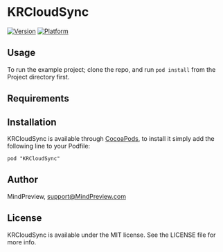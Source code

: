 # KRCloudSync

[![Version](http://cocoapod-badges.herokuapp.com/v/KRCloudSync/badge.png)](http://cocoadocs.org/docsets/KRCloudSync)
[![Platform](http://cocoapod-badges.herokuapp.com/p/KRCloudSync/badge.png)](http://cocoadocs.org/docsets/KRCloudSync)

## Usage

To run the example project; clone the repo, and run `pod install` from the Project directory first.

## Requirements

## Installation

KRCloudSync is available through [CocoaPods](http://cocoapods.org), to install
it simply add the following line to your Podfile:

    pod "KRCloudSync"

## Author

MindPreview, support@MindPreview.com

## License

KRCloudSync is available under the MIT license. See the LICENSE file for more info.

